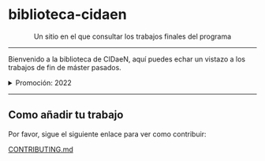 # biblioteca-cidaen

<center>
Un sitio en el que consultar los trabajos finales del programa
</center>

---
Bienvenido a la biblioteca de CIDaeN, aquí puedes echar un vistazo
a los trabajos de fin de máster pasados.

<details><summary> Promoción: 2022 </summary><hr>

| author           | title                                                                 | link                                          |
|------------------|-----------------------------------------------------------------------|-----------------------------------------------|
| Agustín Piqueres | Clasificación de movimientos de CrossFit, una aplicación con MoViNets | [enlace](./trabajos/2022/agustin_piqueres.md) |

</details>



---

## Como añadir tu trabajo

Por favor, sigue el siguiente enlace para ver como contribuir:

[CONTRIBUTING.md](CONTRIBUTING.md)
